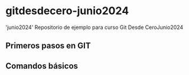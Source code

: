 # gitdesdecero-junio2024
'junio2024'
Repositorio de  ejemplo para curso Git Desde CeroJunio2024

## Primeros pasos en GIT

## Comandos básicos
